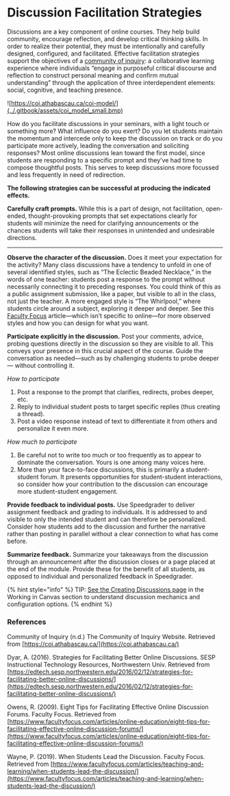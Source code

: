 # Discussion Facilitation Strategies

Discussions are a key component of online courses. They help build community, encourage reflection, and develop critical thinking skills. In order to realize their potential, they must be intentionally and carefully designed, configured, and facilitated. Effective facilitation strategies support the objectives of a [community of inquiry](https://coi.athabascau.ca/): a collaborative learning experience where individuals “engage in purposeful critical discourse and reflection to construct personal meaning and confirm mutual understanding” through the application of three interdependent elements: social, cognitive, and teaching presence.  


![https://coi.athabascau.ca/coi-model/](../.gitbook/assets/coi_model_small.bmp)

How do you facilitate discussions in your seminars, with a light touch or something more? What influence do you exert? Do you let students maintain the momentum and intercede only to keep the discussion on track or do you participate more actively, leading the conversation and soliciting responses? Most online discussions lean toward the first model, since students are responding to a specific prompt and they’ve had time to compose thoughtful posts. This serves to keep discussions more focussed and less frequently in need of redirection.  


**The following strategies can be successful at producing the indicated effects.**  


**Carefully craft prompts.** While this is a part of design, not facilitation, open-ended, thought-provoking prompts that set expectations clearly for students will minimize the need for clarifying announcements or the chances students will take their responses in unintended and undesirable directions.  
****

**Observe the character of the discussion.** Does it meet your expectation for the activity? Many class discussions have a tendency to unfold in one of several identified styles, such as “The Eclectic Beaded Necklace,” in the words of one teacher: students post a response to the prompt without necessarily connecting it to preceding responses. You could think of this as a public assignment submission, like a paper, but visible to all in the class, not just the teacher. A more engaged style is “The Whirlpool,” where students circle around a subject, exploring it deeper and deeper. See this [Faculty Focus](https://www.facultyfocus.com/articles/teaching-and-learning/when-students-lead-the-discussion/) article—which isn’t specific to online—for more observed styles and how you can design for what you want.  


**Participate explicitly in the discussion.** Post your comments, advice, probing questions directly in the discussion so they are visible to all. This conveys your presence in this crucial aspect of the course. Guide the conversation as needed—such as by challenging students to probe deeper— without controlling it.

_How to participate_

1. Post a response to the prompt that clarifies, redirects, probes deeper, etc.
2. Reply to individual student posts to target specific replies \(thus creating a thread\).
3. Post a video response instead of text to differentiate it from others and personalize it even more.

_How much to participate_

1. Be careful not to write too much or too frequently as to appear to dominate the conversation. Yours is one among many voices here.
2. More than your face-to-face discussions, this is primarily a student-student forum. It presents opportunities for student-student interactions, so consider how your contribution to the discussion can encourage more student-student engagement.

**Provide feedback to individual posts.** Use Speedgrader to deliver assignment feedback and grading to individuals. It is addressed to and visible to only the intended student and can therefore be personalized. Consider how students add to the discussion and further the narrative rather than posting in parallel without a clear connection to what has come before.

**Summarize feedback.** Summarize your takeaways from the discussion through an announcement after the discussion closes or a page placed at the end of the module. Provide these for the benefit of all students, as opposed to individual and personalized feedback in Speedgrader.  


{% hint style="info" %}
TIP: [See the Creating Discussions page](https://brown-sps-online.gitbook.io/facultyguide/working-in-canvas/discussions) in the Working in Canvas section to understand discussion mechanics and configuration options.
{% endhint %}

### References

Community of Inquiry \(n.d.\) The Community of Inquiry Website. Retrieved from [https://coi.athabascau.ca/](https://coi.athabascau.ca/)

Dyar, A. \(2016\). Strategies for Facilitating Better Online Discussions. SESP Instructional Technology Resources, Northwestern Univ. Retrieved from [https://edtech.sesp.northwestern.edu/2016/02/12/strategies-for-facilitating-better-online-discussions/](https://edtech.sesp.northwestern.edu/2016/02/12/strategies-for-facilitating-better-online-discussions/)

Owens, R. \(2009\). Eight Tips for Facilitating Effective Online Discussion Forums. Faculty Focus. Retrieved from [https://www.facultyfocus.com/articles/online-education/eight-tips-for-facilitating-effective-online-discussion-forums/](https://www.facultyfocus.com/articles/online-education/eight-tips-for-facilitating-effective-online-discussion-forums/)

Wayne, P. \(2019\). When Students Lead the Discussion. Faculty Focus. Retrieved from [https://www.facultyfocus.com/articles/teaching-and-learning/when-students-lead-the-discussion/](https://www.facultyfocus.com/articles/teaching-and-learning/when-students-lead-the-discussion/)

